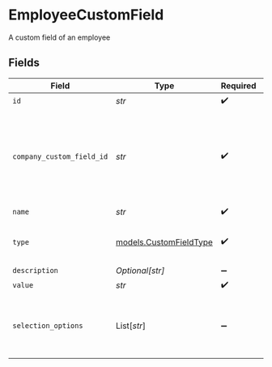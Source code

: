 # EmployeeCustomField

A custom field of an employee


## Fields

| Field                                                                             | Type                                                                              | Required                                                                          | Description                                                                       |
| --------------------------------------------------------------------------------- | --------------------------------------------------------------------------------- | --------------------------------------------------------------------------------- | --------------------------------------------------------------------------------- |
| `id`                                                                              | *str*                                                                             | :heavy_check_mark:                                                                | N/A                                                                               |
| `company_custom_field_id`                                                         | *str*                                                                             | :heavy_check_mark:                                                                | This is the id of the response object from when you get the company custom fields |
| `name`                                                                            | *str*                                                                             | :heavy_check_mark:                                                                | N/A                                                                               |
| `type`                                                                            | [models.CustomFieldType](../models/customfieldtype.md)                            | :heavy_check_mark:                                                                | Input type for the custom field.                                                  |
| `description`                                                                     | *Optional[str]*                                                                   | :heavy_minus_sign:                                                                | N/A                                                                               |
| `value`                                                                           | *str*                                                                             | :heavy_check_mark:                                                                | N/A                                                                               |
| `selection_options`                                                               | List[*str*]                                                                       | :heavy_minus_sign:                                                                | An array of options for fields of type radio. Otherwise, null.                    |